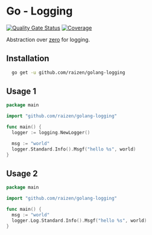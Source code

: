 # Go - Logging

[![Quality Gate Status](https://sonarcloud.io/api/project_badges/measure?project=raizen_golang-logging&metric=alert_status)](https://sonarcloud.io/summary/new_code?id=raizen_golang-logging) [![Coverage](https://sonarcloud.io/api/project_badges/measure?project=raizen_golang-logging&metric=coverage)](https://sonarcloud.io/summary/new_code?id=raizen_golang-logging)

Abstraction over [zero](https://github.com/rs/zerolog) for logging.

## Installation

```bash
  go get -u github.com/raizen/golang-logging
```

## Usage 1

```go
package main

import "github.com/raizen/golang-logging"

func main() {
  logger := logging.NewLogger()

  msg := "world"
  logger.Standard.Info().Msgf("hello %s", world)
}
```

## Usage 2

```go
package main

import "github.com/raizen/golang-logging"

func main() {
  msg := "world"
  logger.Log.Standard.Info().Msgf("hello %s", world)
}
```
